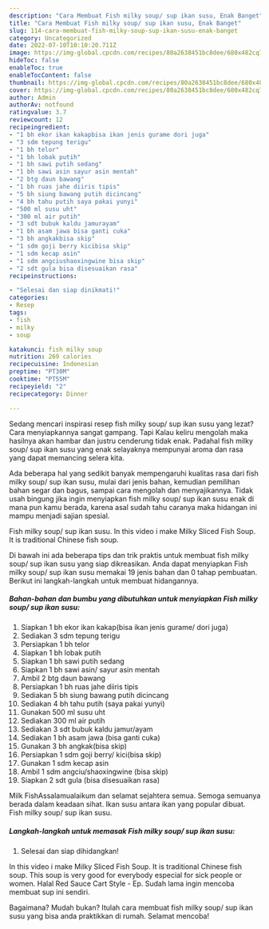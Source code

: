 ```yaml
---
description: "Cara Membuat Fish milky soup/ sup ikan susu, Enak Banget"
title: "Cara Membuat Fish milky soup/ sup ikan susu, Enak Banget"
slug: 114-cara-membuat-fish-milky-soup-sup-ikan-susu-enak-banget
category: Uncategorized
date: 2022-07-10T10:10:20.711Z
image: https://img-global.cpcdn.com/recipes/80a2638451bc8dee/680x482cq70/fish-milky-soup-sup-ikan-susu-foto-resep-utama.jpg
hideToc: false
enableToc: true
enableTocContent: false
thumbnail: https://img-global.cpcdn.com/recipes/80a2638451bc8dee/680x482cq70/fish-milky-soup-sup-ikan-susu-foto-resep-utama.jpg
cover: https://img-global.cpcdn.com/recipes/80a2638451bc8dee/680x482cq70/fish-milky-soup-sup-ikan-susu-foto-resep-utama.jpg
author: Admin
authorAv: notfound
ratingvalue: 3.7
reviewcount: 12
recipeingredient:
- "1 bh ekor ikan kakapbisa ikan jenis gurame dori juga"
- "3 sdm tepung terigu"
- "1 bh telor"
- "1 bh lobak putih"
- "1 bh sawi putih sedang"
- "1 bh sawi asin sayur asin mentah"
- "2 btg daun bawang"
- "1 bh ruas jahe diiris tipis"
- "5 bh siung bawang putih dicincang"
- "4 bh tahu putih saya pakai yunyi"
- "500 ml susu uht"
- "300 ml air putih"
- "3 sdt bubuk kaldu jamurayam"
- "1 bh asam jawa bisa ganti cuka"
- "3 bh angkakbisa skip"
- "1 sdm goji berry kicibisa skip"
- "1 sdm kecap asin"
- "1 sdm angciushaoxingwine bisa skip"
- "2 sdt gula bisa disesuaikan rasa"
recipeinstructions:

- "Selesai dan siap dinikmati!"
categories:
- Resep
tags:
- fish
- milky
- soup

katakunci: fish milky soup 
nutrition: 269 calories
recipecuisine: Indonesian
preptime: "PT30M"
cooktime: "PT55M"
recipeyield: "2"
recipecategory: Dinner

---
```



Sedang mencari inspirasi resep fish milky soup/ sup ikan susu yang lezat? Cara menyiapkannya sangat gampang. Tapi Kalau keliru mengolah maka hasilnya akan hambar dan justru cenderung tidak enak. Padahal fish milky soup/ sup ikan susu yang enak selayaknya mempunyai aroma dan rasa yang dapat memancing selera kita.


Ada beberapa hal yang sedikit banyak mempengaruhi kualitas rasa dari fish milky soup/ sup ikan susu, mulai dari jenis bahan, kemudian pemilihan bahan segar dan bagus, sampai cara mengolah dan menyajikannya. Tidak usah bingung jika ingin menyiapkan fish milky soup/ sup ikan susu enak di mana pun kamu berada, karena asal sudah tahu caranya maka hidangan ini mampu menjadi sajian spesial.

Fish milky soup/ sup ikan susu. In this video i make Milky Sliced Fish Soup. It is traditional Chinese fish soup.


Di bawah ini ada beberapa tips dan trik praktis untuk membuat fish milky soup/ sup ikan susu yang siap dikreasikan. Anda dapat menyiapkan Fish milky soup/ sup ikan susu memakai 19 jenis bahan dan 0 tahap pembuatan. Berikut ini langkah-langkah untuk membuat hidangannya.

<!--inarticleads1-->

##### Bahan-bahan dan bumbu yang dibutuhkan untuk menyiapkan Fish milky soup/ sup ikan susu:

1. Siapkan 1 bh ekor ikan kakap(bisa ikan jenis gurame/ dori juga)
1. Sediakan 3 sdm tepung terigu
1. Persiapkan 1 bh telor
1. Siapkan 1 bh lobak putih
1. Siapkan 1 bh sawi putih sedang
1. Siapkan 1 bh sawi asin/ sayur asin mentah
1. Ambil 2 btg daun bawang
1. Persiapkan 1 bh ruas jahe diiris tipis
1. Sediakan 5 bh siung bawang putih dicincang
1. Sediakan 4 bh tahu putih (saya pakai yunyi)
1. Gunakan 500 ml susu uht
1. Sediakan 300 ml air putih
1. Sediakan 3 sdt bubuk kaldu jamur/ayam
1. Sediakan 1 bh asam jawa (bisa ganti cuka)
1. Gunakan 3 bh angkak(bisa skip)
1. Persiapkan 1 sdm goji berry/ kici(bisa skip)
1. Gunakan 1 sdm kecap asin
1. Ambil 1 sdm angciu/shaoxingwine (bisa skip)
1. Siapkan 2 sdt gula (bisa disesuaikan rasa)


Milk FishAssalamualaikum dan selamat sejahtera semua. Semoga semuanya berada dalam keadaan sihat. Ikan susu antara ikan yang popular dibuat. Fish milky soup/ sup ikan susu. 

<!--inarticleads2-->

##### Langkah-langkah untuk memasak Fish milky soup/ sup ikan susu:


1. Selesai dan siap dihidangkan!

In this video i make Milky Sliced Fish Soup. It is traditional Chinese fish soup. This soup is very good for everybody especial for sick people or women. Halal Red Sauce Cart Style - Ep. Sudah lama ingin mencoba membuat sup ini sendiri. 

Bagaimana? Mudah bukan? Itulah cara membuat fish milky soup/ sup ikan susu yang bisa anda praktikkan di rumah. Selamat mencoba!
